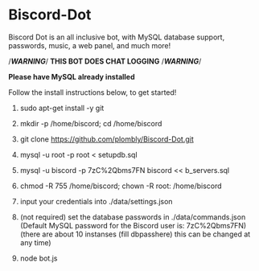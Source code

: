 # Biscord-Dot

Biscord Dot is an all inclusive bot, with MySQL database support, passwords, music, a web panel, and much more!

/***WARNING***/ **THIS BOT DOES CHAT LOGGING** /***WARNING***/

**Please have MySQL already installed**

Follow the install instructions below, to get started!

1. sudo apt-get install -y git

2. mkdir -p /home/biscord; cd /home/biscord

2. git clone https://github.com/plombly/Biscord-Dot.git

3. mysql -u root -p root < setupdb.sql

4. mysql -u biscord -p 7zC%2Qbms7FN biscord << b_servers.sql

5. chmod -R 755 /home/biscord; chown -R root: /home/biscord

6. input your credentials into ./data/settings.json

7. (not required) set the database passwords in ./data/commands.json (Default MySQL password for the Biscord user is: 7zC%2Qbms7FN)(there are about 10 instanses (fill dbpasshere) this can be changed at any time)

8. node bot.js

